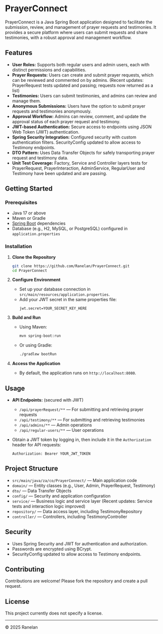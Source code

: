 # PrayerConnect

PrayerConnect is a Java Spring Boot application designed to facilitate the submission, review, and management of prayer requests and testimonies. It provides a secure platform where users can submit requests and share testimonies, with a robust approval and management workflow.

## Features

- **User Roles:** Supports both regular users and admin users, each with distinct permissions and capabilities.
- **Prayer Requests:** Users can create and submit prayer requests, which can be reviewed and commented on by admins. (Recent updates: PrayerRequest tests updated and passing; requests now returned as a list)
- **Testimonies:** Users can submit testimonies, and admins can review and manage them.
- **Anonymous Submissions:** Users have the option to submit prayer requests and testimonies anonymously.
- **Approval Workflow:** Admins can review, comment, and update the approval status of each prayer request and testimony.
- **JWT-based Authentication:** Secure access to endpoints using JSON Web Token (JWT) authentication.
- **Spring Security Integration:** Configured security with custom authentication filters. SecurityConfig updated to allow access to Testimony endpoints.
- **DTO Pattern:** Uses Data Transfer Objects for safely transporting prayer request and testimony data.
- **Unit Test Coverage:** Factory, Service and Controller layers tests for PrayerRequest, PrayerInteraction, AdminService, RegularUser and Testimony have been updated and are passing.

## Getting Started

### Prerequisites

- Java 17 or above
- Maven or Gradle
- [Spring Boot](https://spring.io/projects/spring-boot) dependencies
- Database (e.g., H2, MySQL, or PostgreSQL) configured in `application.properties`

### Installation

1. **Clone the Repository**
    ```bash
    git clone https://github.com/Ranelan/PrayerConnect.git
    cd PrayerConnect
    ```

2. **Configure Environment**
    - Set up your database connection in `src/main/resources/application.properties`.
    - Add your JWT secret in the same properties file:
      ```
      jwt.secret=YOUR_SECRET_KEY_HERE
      ```

3. **Build and Run**
    - Using Maven:
      ```bash
      mvn spring-boot:run
      ```
    - Or using Gradle:
      ```bash
      ./gradlew bootRun
      ```

4. **Access the Application**
    - By default, the application runs on `http://localhost:8080`.

## Usage

- **API Endpoints:** (secured with JWT)
    - `/api/prayerRequest/**` — For submitting and retrieving prayer requests
    - `/api/testimony/**` — For submitting and retrieving testimonies
    - `/api/admins/**` — Admin operations
    - `/api/regular-users/**` — User operations

- Obtain a JWT token by logging in, then include it in the `Authorization` header for API requests:
    ```
    Authorization: Bearer YOUR_JWT_TOKEN
    ```

## Project Structure

- `src/main/java/za/co/PrayerConnect/` — Main application code
- `domain/` — Entity classes (e.g., User, Admin, PrayerRequest, Testimony)
- `dto/` — Data Transfer Objects
- `config/` — Security and application configuration
- `service/` — Business logic and service layer (Recent updates: Service tests and interaction logic improved)
- `repository/` — Data access layer, including TestimonyRepository
- `controller/` — Controllers, including TestimonyController

## Security

- Uses Spring Security and JWT for authentication and authorization.
- Passwords are encrypted using BCrypt.
- SecurityConfig updated to allow access to Testimony endpoints.

## Contributing

Contributions are welcome! Please fork the repository and create a pull request.

## License

This project currently does not specify a license.

---

© 2025 Ranelan
